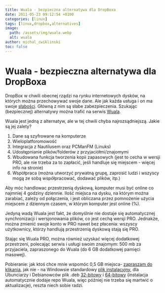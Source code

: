 ```yaml
---
title: Wuala - bezpieczna alternatywa dla DropBoxa
date: 2011-05-23 09:12:54 +0100
categories: [linux]
tags: [linux,dropbox,alternatives]
image:
  path: /assets/img/wuala.webp
  alt: wuala
author: michal_cwiklinski
toc: false
---
```


# Wuala - bezpieczna alternatywa dla DropBoxa

DropBox w chwili obecnej rządzi na rynku internetowych dysków, na których można przechowywać swoje dane. Ale jak każda usługa i on ma swoje [słabości](http://www.wired.com/threatlevel/2011/05/dropbox-ftc/). Główną z nim są słabe zabezpieczenia. Szukając (bezpiecznej) alternatywy można trafić na serwis [Wuala](http://www.wuala.com/).

Wuala jest jedną z alternatyw, ale w tej chwili chyba najrozsądniejszą. Jakie są jej zalety?

1. Dane są szyfrowane na komputerze
2. Wieloplatforomowość
3. Integracja z Nautilusem oraz PCManFM (Linuks)
4. Udostępnianie plików/folderów z przyjaciółmi/znajomymi
5. Wbudowana funkcja tworzenia kopii zapasowych (jest to cecha w wersji PRO, ale nie trzeba za to zapłacić, jeśli handluje się miejscem - więcej info na stronie)
6. Współpraca (można utworzyć prywatną grupę, zaprosić ludzi i wszyscy mogą ze sobą współpracować, dodawać plików, itp.)

Aby móc handlowac przestrzenią dyskową, komputer musi być online co najmniej 4 godziny dziennie. Ilość miejsca na dysku, na którym można zarabiać, zależy od połączenia, i jest obliczana przez pomnożenie użycia miejscem z dziennym czasem, w którym komputer jest online (%).

Jedyną wadą Wuala jest fakt, że domyślnie nie dostaje się automatycznej synchronizacji i wersjonowania plików, co jest cechą wersji PRO. Jednakże, można zmienić swoje konto w PRO nawet bez płacenia: wszyscy użytkownicy, którzy handlują przestrzenią dyskową stają się PRO.

Stając się Wuala PRO, można również uzyskać więcej dodatkowej przestrzeni, polecając serwis i usługi swoim znajomym: 500 mb za przyjaciela, zapraszonego do Wuala (do 6 GB dodatkowej pamięci masowej).

Pobieranie: jak ktoś chce mnie wspomóc 0,5 GB miejsca- [zapraszam do klikania](http://www.wuala.com/referral/BA455M3KGAJGCPCJKKG4), jak nie - na Windowsie standardowy [plik instalacyjny](http://wuala.com/files/WualaSetup.exe), dla Ubunciarzy i Debianowców plik .deb [32-bitowy](http://wuala.com/files/wuala_0.2-2_i386.deb) i [64-bitowy](http://wuala.com/files/wuala_0.2-2_amd64.deb) (instalacja automatycznie dodaje repo Wuala, więc później nie trzeba się martwić o aktualizacje), reszta niech sobie radzi.